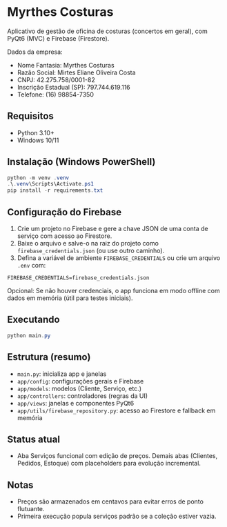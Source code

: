 # Myrthes Costuras

Aplicativo de gestão de oficina de costuras (concertos em geral), com PyQt6 (MVC) e Firebase (Firestore).

Dados da empresa:
- Nome Fantasia: Myrthes Costuras
- Razão Social: Mirtes Eliane Oliveira Costa
- CNPJ: 42.275.758/0001-82
- Inscrição Estadual (SP): 797.744.619.116
- Telefone: (16) 98854-7350

## Requisitos
- Python 3.10+
- Windows 10/11

## Instalação (Windows PowerShell)
```powershell
python -m venv .venv
.\.venv\Scripts\Activate.ps1
pip install -r requirements.txt
```

## Configuração do Firebase
1. Crie um projeto no Firebase e gere a chave JSON de uma conta de serviço com acesso ao Firestore.
2. Baixe o arquivo e salve-o na raiz do projeto como `firebase_credentials.json` (ou use outro caminho).
3. Defina a variável de ambiente `FIREBASE_CREDENTIALS` ou crie um arquivo `.env` com:
```
FIREBASE_CREDENTIALS=firebase_credentials.json
```

Opcional: Se não houver credenciais, o app funciona em modo offline com dados em memória (útil para testes iniciais).

## Executando
```powershell
python main.py
```

## Estrutura (resumo)
- `main.py`: inicializa app e janelas
- `app/config`: configurações gerais e Firebase
- `app/models`: modelos (Cliente, Serviço, etc.)
- `app/controllers`: controladores (regras da UI)
- `app/views`: janelas e componentes PyQt6
- `app/utils/firebase_repository.py`: acesso ao Firestore e fallback em memória

## Status atual
- Aba Serviços funcional com edição de preços. Demais abas (Clientes, Pedidos, Estoque) com placeholders para evolução incremental.

## Notas
- Preços são armazenados em centavos para evitar erros de ponto flutuante.
- Primeira execução popula serviços padrão se a coleção estiver vazia.
